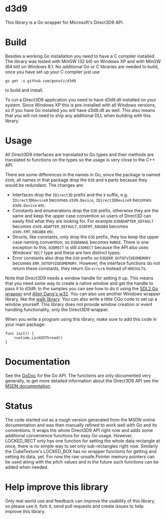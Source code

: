 # d3d9
This library is a Go wrapper for Microsoft's Direct3D9 API.

# Build
Besides a working Go installation you need to have a C compiler installed. The library was tested with MinGW (32 bit) on Windows XP and with MinGW (64 bit) on Windows 8.1. No additional Go or C libraries are needed to build, once you have set up your C compiler just use

    go get -u github.com/gonutz/d3d9

to build and install.

To run a Direct3D9 application you need to have d3d9.dll installed on your system. Since Windows XP this is pre-installed with all Windows versions, so if you have Go installed you will have d3d9.dll as well. This also means that you will not need to ship any additional DLL when building with this library.

# Usage
All Direct3D9 interfaces are translated to Go types and their methods are translated to functions on the types so the usage is very close to the C++ API.

There are some differences in the names in Go, since the package is named `d3d9`, all names in that package drop the `D3D` and `9` parts because they would be redundant. The changes are:

- Interfaces drop the `IDirect3D` prefix and the `9` suffix, e.g. `IDirect3DDevice9` becomes `d3d9.Device`, `IDirect3DDevice9` becomes `d3d9.Device` etc.
- Constants and enumerations drop the `D3D` prefix, otherwise they are the same and keep the upper case convention so users of Direct3D can easily find what they are looking for. For example `D3DADAPTER_DEFAULT` becomes `d3d9.ADAPTER_DEFAULT`, `D3DFMT_R8G8B8` becomes `d3d9.FMT_R8G8B8` etc.
- Structs, like constants, only drop the `D3D` prefix, they too keep the upper case naming convention, so `D3DRANGE` becomes `RANGE`. There is one exception to this, `D3DRECT` is still `D3DRECT` because the API also uses Windows' `RECT` type and these are two distinct types.
- Error constants also drop the `D3D` prefix so `D3DERR_OUTOFVIDEOMEMORY` becomes `ERR_OUTOFVIDEOMEMORY`. However, the interface functions do not return these constants, they return Go `error`s instead of `HRESULT`s.

Note that Direct3D9 needs a window handle for setting it up. This means that you need some way to create a native window and get the handle to pass it to d3d9. In the samples you can see how to do it using the [SDL2 Go wrapper](https://github.com/veandco/go-sdl2) and [Allen Dang's w32](https://github.com/AllenDang/w32). You can also use another Windows wrapper library, like the [walk library](https://github.com/lxn/walk). You can also write a little CGo code to set up a window yourself. This library does not provide window creation or event handling functionality, only the Direct3D9 wrapper.

When you write a program using this library, make sure to add this code in your main package:

    func init() {
	    runtime.LockOSThread()
	}

# Documentation
See the [GoDoc](https://godoc.org/github.com/gonutz/d3d9) for the Go API. The functions are only documented very generally, to get more detailed information about the Direct3D9 API see the [MSDN documentation](https://msdn.microsoft.com/en-us/library/windows/desktop/bb172964%28v=vs.85%29.aspx).

# Status
The code started out as a rough version generated from the MSDN online documentation and was then manually refined to work well with Go and its conventions. It wraps the whole Direct3D9 API right now and adds some additional convenience functions for easy Go usage. However, LOCKED_RECT only has one function for setting the whole data rectangle at once, there is no simple way to set only sub-rectangles right now. Similarly the CubeTexture's LOCKED_BOX has no wrapper functions for getting and setting its data, yet. For now the raw unsafe.Pointer memory pointers can be used along with the pitch values and in the future such functions can be added when needed.

# Help improve this library

Only real world use and feedback can improve the usability of this library, so please use it, fork it, send pull requests and create issues to help improve this library.
